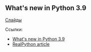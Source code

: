 ## What's new in Python 3.9

[Слайды](https://github.com/pyneng/all-pyneng-slides/blob/main/bonus/python_3_9.md)

Ссылки:

* [What's new in Python 3.9](https://docs.python.org/3/whatsnew/3.9.html)
* [RealPython article](https://realpython.com/python39-new-features/)
